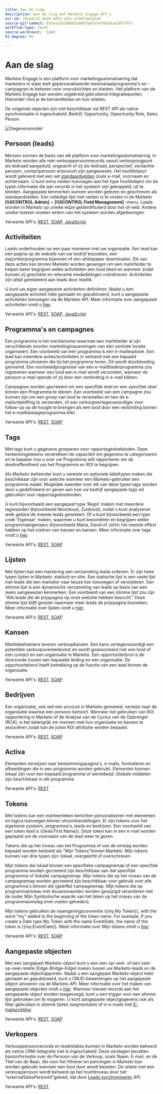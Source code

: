 ```yaml
---
title: Aan de slag
description: Aan de slag met Marketo Engage-API's
exl-id: 78c44c32-4e59-4d55-a45c-ef0d7dac814d
source-git-commit: 82bea1ab3d0d83a8867bb7efefb828ce2d92747c
workflow-type: tm+mt
source-wordcount: '1243'
ht-degree: 0%

---
```


# Aan de slag

Marketo Engage is een platform voor marketingautomatisering dat marketers in staat stelt gepersonaliseerde meerkanaalprogramma&#39;s en -campagnes te beheren voor vooruitzichten en klanten. Het platform van de Marketo Engage kan worden uitgebreid gebruikend integratiepunten. Hieronder vind je de kernentiteiten en hun relaties.

De volgende objecten zijn niet beschikbaar via REST API als native synchronisatie is ingeschakeld: Bedrijf, Opportunity, Opportunity Role, Sales Person

![Gegevensmodel](assets/data_model.png)

## Persoon (leads)

Mensen vormen de basis van elk platform voor marketingautomatisering. In Marketo worden alle niet-verkooppersoonrecords vanuit verkoopoogpunt als leidraad aangeduid, ongeacht of zij als leidraad, perspectief, verdachte persoon, contactpersoon enzovoort zijn aangewezen. Het hoofdobject wordt geleverd met een set [standaardvelden](https://developer.adobe.com/marketo-apis/api/mapi/#tag/Leads/operation/getLeadFieldsUsingGET) zoals e-mail, voornaam en achternaam. U kunt extra velden toevoegen aan het type hoofdobject om de typen informatie die aan records in het systeem zijn gekoppeld, uit te breiden. Aangepaste kenmerken kunnen worden gelezen en geschreven als standaardvelden. Een volledige lijst met velden is te vinden in de Marketo **[!UICONTROL Admin]** > **[!UICONTROL Field Management]** -menu. Leads worden in Marketo op unieke wijze geïdentificeerd door het id-veld. Andere unieke toetsen moeten extern van het systeem worden afgedwongen.

Verwante API&#39;s: [REST](https://developer.adobe.com/marketo-apis/api/mapi/#tag/Leads), [SOAP](soap-api/leads.md), [JavaScript](javascript-api/lead-tracking.md#lead-tracking-api)

## Activiteiten

Leads onderhouden op een paar manieren met uw organisatie. Een lead kan een pagina op de website van uw bedrijf bezoeken, een exporteerprogramma bijwonen of een whitepaper downloaden. Elk van deze acties kan binnen Marketo worden gevangen om een marktleider te helpen beter begrijpen welke activiteiten een lood deed en wanneer zodat kunnen zij geschikte en relevante mededelingen coördineren. Activiteiten zijn altijd gerelateerd aan leads door leadId.

U kunt uw eigen aangepaste activiteiten definiëren. Nadat u een aangepaste activiteit hebt gemaakt en gepubliceerd, kunt u aangepaste activiteiten toevoegen via de Marketo API. Meer informatie over aangepaste activiteiten vindt u [hier](https://experienceleague.adobe.com/en/docs/marketo/using/product-docs/administration/marketo-custom-activities/understanding-custom-activities).

Verwante API&#39;s: [REST](https://developer.adobe.com/marketo-apis/api/mapi/#tag/Activities), [SOAP](soap-api/activities.md), [JavaScript](javascript-api/lead-tracking.md#munchkin-behavior)

## Programma&#39;s en campagnes

Een programma is het mechanisme waarmee een marktleider al zijn verschillende soorten marketinginspanningen van één centrale locatie organiseert. Een voorbeeld van een programma is een e-mailexplosie. Een lead kan meerdere acties/activiteiten in verband met een bepaald programma uitvoeren die bij het programma horen. Dit wordt doorbloeding genoemd. Een voorbeeldprogressie van een e-mailbladerprogramma zou registreren wanneer een lood een e-mail wordt verzonden, wanneer de persoon e-mail opende of zij door een verbinding in e-mail klikten.

Campagnes worden gecreeerd om een specifiek doel en een specifiek doel binnen een Programma te dienen. Een voorbeeld van een campagne zou kunnen zijn om een groep van lood te versmallen en hen de e-mailontploffing te verzenden, of een verkoopvertegenwoordiger voor follow-up op de hoogte te brengen als een lood door een verbinding binnen het e-mailblastageprogramma klikt.

Verwante API&#39;s: [REST](https://developer.adobe.com/marketo-apis/api/mapi/#tag/Campaigns), [SOAP](soap-api/getcampaignsforsource.md)

## Tags

Met tags kunt u gegevens groeperen voor rapportagedoeleinden. Deze herkenningstekens verstrekken de capaciteit om gegevens te categoriseren en te bepalen hoe u over uw Programma wilt rapporteren om de doeltreffendheid van het Programma en ROI te begrijpen.

Als Marketo-beheerder kunt u vereiste en optionele labeltypen maken die beschikbaar zijn voor selectie wanneer een Marketo-gebruiker een programma maakt. Mogelijke waarden voor elk van deze typen tags worden door u gedefinieerd en geven aan hoe uw bedrijf aangepaste tags wil gebruiken voor rapportagedoeleinden.

U kunt bijvoorbeeld een aangepast type ‘Regio’ maken met meerdere tagwaarden (bijvoorbeeld Noordoost, Zuidoost), zodat u kunt analyseren welk gebied de meeste leads genereert. Of u kunt bijvoorbeeld een type code &#39;Eigenaar&#39; maken, waarmee u kunt beoordelen en begrijpen welke programmaeigenaars (bijvoorbeeld Maria, David of John) het meeste effect hebben op het creëren van kansen en kansen. Meer informatie over tags vindt u [hier](https://experienceleague.adobe.com/en/docs/marketo/using/product-docs/core-marketo-concepts/programs/working-with-programs/understanding-tags).

Verwante API&#39;s: [REST](https://developer.adobe.com/marketo-apis/api/asset/), [SOAP](soap-api/gettags.md)

## Lijsten

Met lijsten kan een markering een verzameling leads ordenen. Er zijn twee typen lijsten in Marketo: statisch en slim. Een statische lijst is een vaste lijst met leads die een markator naar keuze kan toevoegen of verwijderen. Een slimme lijst is een dynamische verzameling van leads op basis van een reeks aangewezen kenmerken. Een voorbeeld van een slimme lijst zou zijn &quot;Alle leads die de prijspagina op onze website hebben bezocht.&quot; Deze slimme lijst blijft groeien naarmate meer leads de prijspagina bezoeken. Meer informatie over lijsten vindt u [hier](https://experienceleague.adobe.com/en/docs/marketo/using/home).

Verwante API&#39;s: [REST](https://developer.adobe.com/marketo-apis/api/asset/#tag/Static-Lists), [SOAP](soap-api/getimporttoliststatus.md)

## Kansen

Marktdeelnemers leveren verkoopkansen. Een kans vertegenwoordigt een potentiële verkoopovereenkomst en wordt geassocieerd met een lood of een contact en een organisatie in Marketo. Een opportuniteitsrol is de doorsnede tussen een bepaalde leiding en een organisatie. De opportuniteitsrol heeft betrekking op de functie van een lead binnen de organisatie.

Verwante API&#39;s: [REST](https://developer.adobe.com/marketo-apis/api/mapi/#tag/Opportunities), [SOAP](soap-api/getmobjects.md)

## Bedrijven

Een organisatie, ook wel een account in Marketo genoemd, verwijst naar de organisatie waartoe een persoon behoort. Wanneer het gebruiken van ROI rapportering in Marketo of de Analyse van de Cyclus van de Opbrengst (RCA), is het belangrijk om mensen met hun organisatie en kansen te associëren zodat kan de juiste ROI attributie worden bepaald.

Verwante API&#39;s: [REST](https://developer.adobe.com/marketo-apis/api/mapi/#tag/Companies), [SOAP](soap-api/leads.md)

## Activa

Elementen verwijzen naar bestemmingspagina&#39;s, e-mails, formulieren en afbeeldingen die in een programma worden gebruikt. Elementen kunnen lokaal zijn voor een bepaald programma of wereldwijd. Globale middelen zijn beschikbaar in elk programma.

Verwante API&#39;s: [REST](https://developer.adobe.com/marketo-apis/api/asset/)

## Tokens

Met tokens kan een markeerteken berichten personaliseren met elementen en logica toevoegen binnen stroomhandelingen. Er zijn tokens voor het algemene systeem, programma&#39;s, leads en bedrijven. Een voorbeeld van een token lead is {{lead.First Name}}. Deze token kan in een e-mail worden geplaatst om de voornaam van de lead weer te geven.

Tokens die op het niveau van het Programma of van de omslag worden bepaald worden bedoeld als &quot;Mijn Tokens&quot;binnen Marketo. Mijn tokens kunnen van drie typen zijn: lokaal, overgeërfd of overschreven.

Mijn tokens die lokaal binnen een specifieke campagnemap of een specifiek programma worden gecreeerd zijn beschikbaar aan dat specifiek programma of (lokale) campagnemap. Mijn tokens die op het niveau van de campagnemap worden gecreeerd zijn beschikbaar voor gebruik over alle programma&#39;s binnen die (geërfte) campagnemap. Mijn tokens die op programmaniveau met douanewaarden worden gewijzigd veranderen niet de ouder Mijn Symbolische waarde van het teken op het niveau van de programmaomslag (met voeten getreden).

Mijn tokens gebruiken de naamgevingsconventie {{my.My Token}}, with the word "my" added to the beginning of the token name. For example, if you create a Date type My Token with the name EventDate, the name of the token is {{my.EventDate}}. Meer informatie over Mijn tokens vindt u [hier](https://experienceleague.adobe.com/en/docs/marketo/using/product-docs/core-marketo-concepts/programs/tokens/understanding-my-tokens-in-a-program).

Verwante API&#39;s: [REST](https://developer.adobe.com/marketo-apis/api/asset/#tag/Tokens), [SOAP](soap-api/getcampaignsforsource.md)

## Aangepaste objecten

Met een aangepast Marketo-object kunt u een een-op-veel- of een veel-op-veel-relatie (Edge-Bridge-Edge) maken tussen uw Marketo-leads en de aangepaste objectrapporten. Nadat u een aangepast Marketo-object hebt gemaakt en gepubliceerd, kunt u CRUD-bewerkingen op het aangepaste object uitvoeren via de Marketo API. Meer informatie over het maken van aangepaste objecten vindt u [hier](https://experienceleague.adobe.com/en/docs/marketo/using/home). Wanneer nieuwe records aan het aangepaste object worden toegevoegd, kunt u een trigger voor een slimme lijst gebruiken om te reageren. U kunt aangepaste objectgegevens ook als filter gebruiken in slimme lijsten (segmentatie) of in e-mails met [E-mailscripting](email-scripting.md).

Verwante API&#39;s: [REST](https://developer.adobe.com/marketo-apis/api/mapi/#tag/Custom-Objects), [SOAP](soap-api/custom-objects.md)

## Verkopers

Verkooppersoonrecords en leadrelaties kunnen in Marketo worden beheerd als native CRM-integratie niet is ingeschakeld. Deze verslagen bevatten basisinformatie over de Persoon van de Verkoop, zoals Naam, E-mail, en de Titel van de Baan, die voor het filtreren en penningen in Marketo kan worden gebruikt wanneer een lood door wordt bezeten. De relatie met een verkooppersoon wordt beheerd op het hoofdniveau door het &quot;externalSalesPersonId&quot;gebied, dat door [Leads synchroniseren](https://developer.adobe.com/marketo-apis/api/mapi/#tag/Leads/operation/syncLeadUsingPOST) API.

Verwante API&#39;s: [REST](https://developer.adobe.com/marketo-apis/api/mapi/#tag/Sales-Persons)
